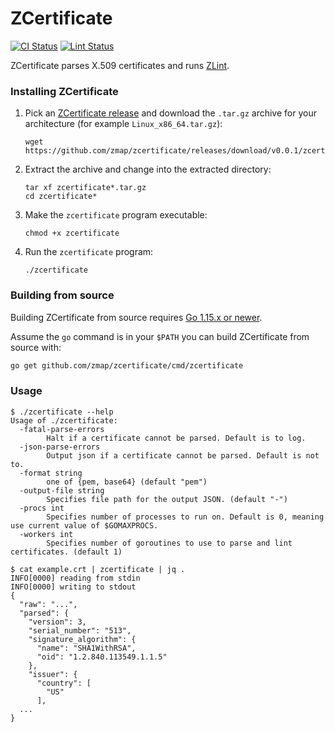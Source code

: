 # ZCertificate

[![CI Status](https://github.com/zmap/zcertificate/workflows/Go/badge.svg)](https://github.com/zmap/zcertificate/actions?query=workflow%3AGo)
[![Lint Status](https://github.com/zmap/zcertificate/workflows/golangci-lint/badge.svg)](https://github.com/zmap/zcertificate/actions?query=workflow%3Agolangci-lint)

ZCertificate parses X.509 certificates and runs [ZLint](https://github.com/zmap/zlint).

### Installing ZCertificate

1. Pick an [ZCertificate release][releases] and download the `.tar.gz` archive for
   your architecture (for example `Linux_x86_64.tar.gz`):

       wget https://github.com/zmap/zcertificate/releases/download/v0.0.1/zcertificate_0.0.1_Linux_x86_64.tar.gz

1. Extract the archive and change into the extracted directory:

       tar xf zcertificate*.tar.gz
       cd zcertificate*

1. Make the `zcertificate` program executable:

       chmod +x zcertificate 

1. Run the `zcertificate` program:

       ./zcertificate

[releases]: https://github.com/zmap/zcertificate/releases

### Building from source

Building ZCertificate from source requires [Go 1.15.x or
newer](https://golang.org/doc/install). 

Assume the `go` command is in your `$PATH` you can build ZCertificate from
source with:

```bash
go get github.com/zmap/zcertificate/cmd/zcertificate
```

### Usage

```
$ ./zcertificate --help
Usage of ./zcertificate:
  -fatal-parse-errors
    	Halt if a certificate cannot be parsed. Default is to log.
  -json-parse-errors
    	Output json if a certificate cannot be parsed. Default is not to.
  -format string
    	one of {pem, base64} (default "pem")
  -output-file string
    	Specifies file path for the output JSON. (default "-")
  -procs int
    	Specifies number of processes to run on. Default is 0, meaning use current value of $GOMAXPROCS.
  -workers int
    	Specifies number of goroutines to use to parse and lint certificates. (default 1)

$ cat example.crt | zcertificate | jq .
INFO[0000] reading from stdin
INFO[0000] writing to stdout
{
  "raw": "...",
  "parsed": {
    "version": 3,
    "serial_number": "513",
    "signature_algorithm": {
      "name": "SHA1WithRSA",
      "oid": "1.2.840.113549.1.1.5"
    },
    "issuer": {
      "country": [
        "US"
      ],
  ...
}
```
